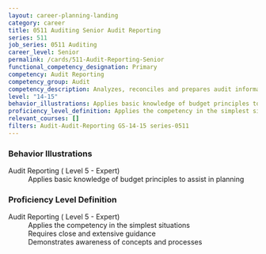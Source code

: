 ```yaml
---
layout: career-planning-landing
category: career
title: 0511 Auditing Senior Audit Reporting
series: 511
job_series: 0511 Auditing
career_level: Senior
permalink: /cards/511-Audit-Reporting-Senior
functional_competency_designation: Primary
competency: Audit Reporting
competency_group: Audit
competency_description: Analyzes, reconciles and prepares audit information to produce required audit reports, statements and other documentation in accordance with Generally Accepted Government Auditing Standards (GAGAS) or Generally Accepted Auditing Standards (GAAS).
level: "14-15"
behavior_illustrations: Applies basic knowledge of budget principles to assist in planning
proficiency_level_definition: Applies the competency in the simplest situations ? Requires close and extensive guidance ? Demonstrates awareness of concepts and processes
relevant_courses: []
filters: Audit-Audit-Reporting GS-14-15 series-0511
---
```


<div class="desktop:grid-col-6 margin-y-205">
  <div class="border-top-05 bg-white padding-2 shadow-5 height-full members-hover border-1px border-gray-30 border-top-orange radius-lg">
    <h3>Behavior Illustrations</h3>
    <dl class="text-base"><dt>Audit Reporting ( Level 5 - Expert)</dt><dd>Applies basic knowledge of budget principles to assist in planning</dd></dl>
  </div>
</div>
<div class="desktop:grid-col-6 margin-y-205">
  <div class="border-top-05 bg-white padding-2 shadow-5 height-full members-hover border-1px border-gray-30 border-top-orange radius-lg">
    <h3>Proficiency Level Definition</h3>
    <dl class="text-base"><dt>Audit Reporting ( Level 5 - Expert)</dt><dd>Applies the competency in the simplest situations </dd><dd> Requires close and extensive guidance </dd><dd> Demonstrates awareness of concepts and processes</dd></dl>
  </div>
</div>